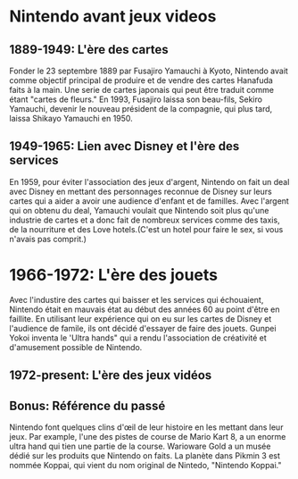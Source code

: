 # Nintendo avant jeux videos

## 1889-1949: L'ère des cartes
Fonder le 23 septembre 1889 par Fusajiro Yamauchi à Kyoto, Nintendo avait comme objectif principal de produire et de vendre des cartes Hanafuda faits à la main. Une serie de cartes japonais qui peut être traduit comme étant "cartes de fleurs." En 1993, Fusajiro laissa son beau-fils, Sekiro Yamauchi, devenir le nouveau président de la compagnie, qui plus tard, laissa Shikayo Yamauchi en 1950.

## 1949-1965: Lien avec Disney et l'ère des services
En 1959, pour éviter l'association des jeux d'argent, Nintendo on fait un deal avec Disney en mettant des personnages reconnue de Disney sur leurs cartes qui a aider a avoir une audience d'enfant et de familles. Avec l'argent qui on obtenu du deal, Yamauchi voulait que Nintendo soit plus qu'une industrie de cartes et a donc fait de nombreux services comme des taxis, de la nourriture et des Love hotels.(C'est un hotel pour faire le sex, si vous n'avais pas comprit.)
# 1966-1972: L'ère des jouets
Avec l'industire des cartes qui baisser et les services qui échouaient, Nintendo était en mauvais état au début des années 60 au point d'être en faillite. En utilisant leur expérience qui on eu sur les cartes de Disney et l'audience de famile, ils ont décidé d'essayer de faire des jouets. Gunpei Yokoi inventa le 'Ultra hands" qui a rendu l'association de créativité et d'amusement possible de Nintendo.

## 1972-present: L'ère des jeux vidéos

## Bonus: Référence du passé
Nintendo font quelques clins d'œil de leur histoire en les mettant dans leur jeux. Par example, l'une des pistes de course de Mario Kart 8, a un enorme ultra hand qui tien une partie de la course. Warioware Gold a un musée dédié sur les produits que Nintendo on faits. La planète dans Pikmin 3 est nommée Koppai, qui vient du nom original de Nintedo, "Nintendo Koppai."
